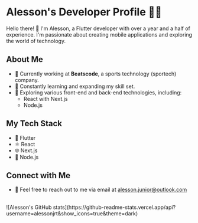 # Alesson's Developer Profile 👨‍💻

Hello there! 👋 I'm Alesson, a Flutter developer with over a year and a half of experience. I'm passionate about creating mobile applications and exploring the world of technology.

## About Me
- 💼 Currently working at **Beatscode**, a sports technology (sportech) company.
- 🌱 Constantly learning and expanding my skill set.
- 🚀 Exploring various front-end and back-end technologies, including:
  - React with Next.js
  - Node.js

## My Tech Stack
- 📱 Flutter
- ⚛️ React
- 🌐 Next.js
- 🚀 Node.js

## Connect with Me
- 📧 Feel free to reach out to me via email at [alesson.junior@outlook.com](mailto:alesson.junior@outlook.com)
<br>
![Alesson's GitHub stats](https://github-readme-stats.vercel.app/api?username=alessonjrt&show_icons=true&theme=dark)
